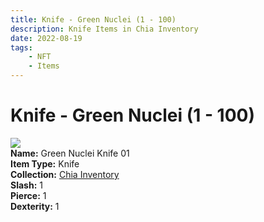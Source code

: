```yaml
---
title: Knife - Green Nuclei (1 - 100)
description: Knife Items in Chia Inventory
date: 2022-08-19
tags:
    - NFT
    - Items
---
```


# Knife - Green Nuclei (1 - 100)
<div class="item_thumbnail">
<img loading="lazy" src="https://5aq4pd3rj2l5vky4jlxu2tuzv6kzdwbrisz2fhdud4thi3ht.arweave.net/-6C_HHj3FOl9qrHErvTU6Zr5WR2DFEs6KcdB8mdGzzI"><br/>
<div><strong>Name:</strong> Green Nuclei Knife 01</div>
<div><strong>Item Type:</strong> Knife</div>
<div><strong>Collection:</strong> <a href="https://www.spacescan.io/xch/nft/collection/col16fpva26fhdjp2echs3cr7c30gzl7qe67hu9grtsjcqldz354asjsyzp6wx">Chia Inventory</a></div>
<div><strong>Slash:</strong> 1</div>
<div><strong>Pierce:</strong> 1</div>
<div><strong>Dexterity:</strong> 1</div>
</div>

